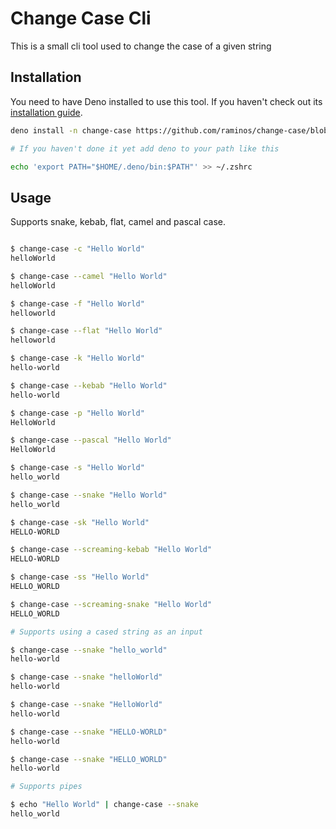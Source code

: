 # Change Case Cli

This is a small cli tool used to change the case of a given string

## Installation

You need to have Deno installed to use this tool. If you haven't check out its [installation guide](https://deno.land/manual/getting_started/installation).

```sh
deno install -n change-case https://github.com/raminos/change-case/blob/master/main.ts

# If you haven't done it yet add deno to your path like this

echo 'export PATH="$HOME/.deno/bin:$PATH"' >> ~/.zshrc

```

## Usage

Supports snake, kebab, flat, camel and pascal case.

```sh

$ change-case -c "Hello World"
helloWorld

$ change-case --camel "Hello World"
helloWorld

$ change-case -f "Hello World"
helloworld

$ change-case --flat "Hello World"
helloworld

$ change-case -k "Hello World"
hello-world

$ change-case --kebab "Hello World"
hello-world

$ change-case -p "Hello World"
HelloWorld

$ change-case --pascal "Hello World"
HelloWorld

$ change-case -s "Hello World"
hello_world

$ change-case --snake "Hello World"
hello_world

$ change-case -sk "Hello World"
HELLO-WORLD

$ change-case --screaming-kebab "Hello World"
HELLO-WORLD

$ change-case -ss "Hello World"
HELLO_WORLD

$ change-case --screaming-snake "Hello World"
HELLO_WORLD

# Supports using a cased string as an input

$ change-case --snake "hello_world"
hello-world

$ change-case --snake "helloWorld"
hello-world

$ change-case --snake "HelloWorld"
hello-world

$ change-case --snake "HELLO-WORLD"
hello-world

$ change-case --snake "HELLO_WORLD"
hello-world

# Supports pipes

$ echo "Hello World" | change-case --snake
hello_world

```
